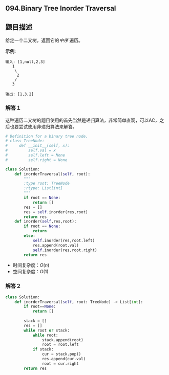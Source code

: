 ## 094.**Binary Tree Inorder Traversal**

## 题目描述

给定一个二叉树，返回它的*中序* 遍历。

**示例:**

```
输入: [1,null,2,3]
   1
    \
     2
    /
   3

输出: [1,3,2]
```



### 解答１

​	这种遍历二叉树的题目使用的首先当然是递归算法，非常简单直观，可以AC，之后也要尝试使用非递归算法来解答。

```python
# Definition for a binary tree node.
# class TreeNode:
#     def __init__(self, x):
#         self.val = x
#         self.left = None
#         self.right = None

class Solution:
    def inorderTraversal(self, root):
        """
        :type root: TreeNode
        :rtype: List[int]
        """
        if root == None:
            return []
        res = []
        res = self.inorder(res,root)
        return res
    def inorder(self,res,root):
        if root == None:
            return 
        else:
            self.inorder(res,root.left)
            res.append(root.val)
            self.inorder(res,root.right)
        return res
```

- 时间复杂度：$O(n)$
- 空间复杂度：$O(1)$ 

### 解答２

```python
class Solution:
    def inorderTraversal(self, root: TreeNode) -> List[int]:
        if root==None:
            return []
        
        stack = []
        res = []
        while root or stack:
            while root:
                stack.append(root)
                root = root.left
            if stack:
                cur = stack.pop()
                res.append(cur.val)
                root = cur.right
        return res
```

